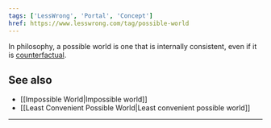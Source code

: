 ```yaml
---
tags: ['LessWrong', 'Portal', 'Concept']
href: https://www.lesswrong.com/tag/possible-world
---
```


In philosophy, a possible world is one that is internally consistent, even if it is [counterfactual](https://wiki.lesswrong.com/wiki/counterfactual).

## See also
- [[Impossible World|Impossible world]]
- [[Least Convenient Possible World|Least convenient possible world]]



---

